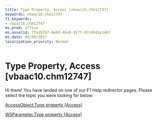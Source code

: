 ```yaml
---
title: Type Property, Access [vbaac10.chm12747]
keywords: vbaac10.chm12747
f1_keywords:
- vbaac10.chm12747
ms.prod: office
ms.assetid: ffad97b7-8e0d-46e0-917f-97c6842e1402
ms.date: 06/08/2017
localization_priority: Normal
---
```



# Type Property, Access [vbaac10.chm12747]

Hi there! You have landed on one of our F1 Help redirector pages. Please select the topic you were looking for below.

[AccessObject.Type property (Access)](http://msdn.microsoft.com/library/205384a2-13da-d4b7-ed6e-741fb21f24c0%28Office.15%29.aspx)

[WSParameter.Type property (Access)](http://msdn.microsoft.com/library/c3ab559c-f364-63c4-df45-d48dfe569f08%28Office.15%29.aspx)


